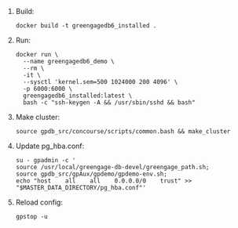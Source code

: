 1. Build:
   ```shell
   docker build -t greengagedb6_installed .
   ```
2. Run:
   ```shell
   docker run \
     --name greengagedb6_demo \
     --rm \
     -it \
     --sysctl 'kernel.sem=500 1024000 200 4096' \
     -p 6000:6000 \
     greengagedb6_installed:latest \
     bash -c "ssh-keygen -A && /usr/sbin/sshd && bash"
   ```
3. Make cluster:
   ```shell
   source gpdb_src/concourse/scripts/common.bash && make_cluster
   ```
4. Update pg_hba.conf:
   ```shell
   su - gpadmin -c '
   source /usr/local/greengage-db-devel/greengage_path.sh;
   source gpdb_src/gpAux/gpdemo/gpdemo-env.sh;
   echo "host    all    all    0.0.0.0/0    trust" >> "$MASTER_DATA_DIRECTORY/pg_hba.conf"'
   ```
5. Reload config:
   ```shell
   gpstop -u
   ```
